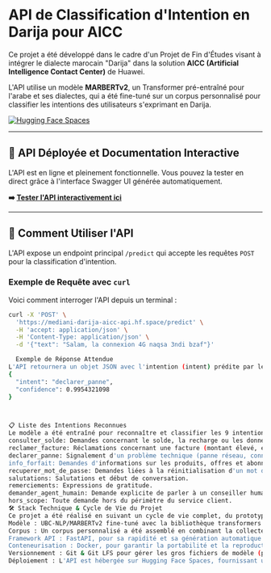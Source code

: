 # API de Classification d'Intention en Darija pour AICC

Ce projet a été développé dans le cadre d'un Projet de Fin d'Études visant à intégrer le dialecte marocain "Darija" dans la solution **AICC (Artificial Intelligence Contact Center)** de Huawei.

L'API utilise un modèle **MARBERTv2**, un Transformer pré-entraîné pour l'arabe et ses dialectes, qui a été fine-tuné sur un corpus personnalisé pour classifier les intentions des utilisateurs s'exprimant en Darija.

[![Hugging Face Spaces](https://img.shields.io/badge/🤗%20Spaces-Live%20Demo%20API-yellow)](https://mediani-darija-aicc-api.hf.space/docs)

---

## 🚀 API Déployée et Documentation Interactive

L'API est en ligne et pleinement fonctionnelle. Vous pouvez la tester en direct grâce à l'interface Swagger UI générée automatiquement.

**➡️ [Tester l'API interactivement ici](https://mediani-darija-aicc-api.hf.space/docs)**

---

## 🔧 Comment Utiliser l'API

L'API expose un endpoint principal `/predict` qui accepte les requêtes `POST` pour la classification d'intention.

### Exemple de Requête avec `curl`

Voici comment interroger l'API depuis un terminal :

```bash
curl -X 'POST' \
  'https://mediani-darija-aicc-api.hf.space/predict' \
  -H 'accept: application/json' \
  -H 'Content-Type: application/json' \
  -d '{"text": "Salam, la connexion 4G naqsa 3ndi bzaf"}'

  Exemple de Réponse Attendue
L'API retournera un objet JSON avec l'intention (intent) prédite par le modèle et son score de confiance (confidence).
{
  "intent": "declarer_panne",
  "confidence": 0.9954321098
}



📋 Liste des Intentions Reconnues
Le modèle a été entraîné pour reconnaître et classifier les 9 intentions suivantes, qui sont les plus courantes dans un contexte de service client :
consulter_solde: Demandes concernant le solde, la recharge ou les données restantes.
reclamer_facture: Réclamations concernant une facture (montant élevé, erreur...).
declarer_panne: Signalement d'un problème technique (panne réseau, connexion lente...).
info_forfait: Demandes d'informations sur les produits, offres et abonnements.
recuperer_mot_de_passe: Demandes liées à la réinitialisation d'un mot de passe ou d'un code.
salutations: Salutations et début de conversation.
remerciements: Expressions de gratitude.
demander_agent_humain: Demande explicite de parler à un conseiller humain.
hors_scope: Toute demande hors du périmètre du service client.
🛠️ Stack Technique & Cycle de Vie du Projet
Ce projet a été réalisé en suivant un cycle de vie complet, du prototypage au déploiement :
Modèle : UBC-NLP/MARBERTv2 fine-tuné avec la bibliothèque transformers de Hugging Face.
Corpus : Un corpus personnalisé a été assemblé en combinant la collecte de données (Twitter, YouTube), la génération par IA, et l'annotation manuelle avec Doccano.
Framework API : FastAPI, pour sa rapidité et sa génération automatique de documentation.
Conteneurisation : Docker, pour garantir la portabilité et la reproductibilité de l'environnement.
Versionnement : Git & Git LFS pour gérer les gros fichiers de modèle (plus de 100 Mo).
Déploiement : L'API est hébergée sur Hugging Face Spaces, fournissant une solution CI/CD (intégration et déploiement continus) à partir d'un dépôt Git.